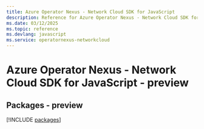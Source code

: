 ```yaml
---
title: Azure Operator Nexus - Network Cloud SDK for JavaScript
description: Reference for Azure Operator Nexus - Network Cloud SDK for JavaScript
ms.date: 03/12/2025
ms.topic: reference
ms.devlang: javascript
ms.service: operatornexus-networkcloud
---
```

# Azure Operator Nexus - Network Cloud SDK for JavaScript - preview
## Packages - preview
[!INCLUDE [packages](operator-nexus---network-cloud-index.md)]